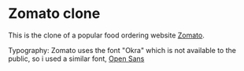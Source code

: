 # Zomato clone
This is the clone of a popular food ordering website [Zomato](https://www.zomato.com/).

Typography:
Zomato uses the font "Okra" which is not available to the public, so i used a similar font, [Open Sans](https://fonts.google.com/specimen/Open+Sans)
